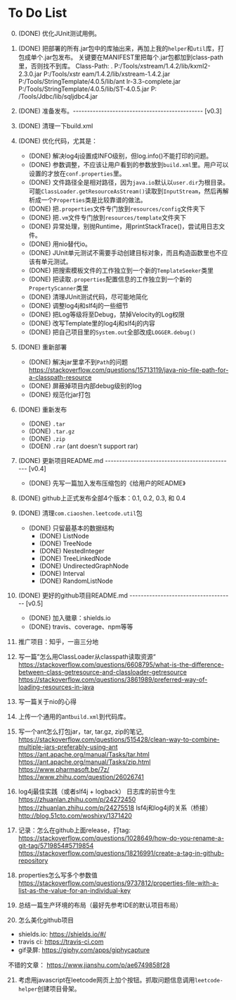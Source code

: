 
# To Do List

0. (DONE) 优化JUnit测试用例。

1. (DONE) 把部署的所有.jar包中的库抽出来，再加上我的`helper`和`util`库，打包成单个.jar包发布。
关键要在MANIFEST里把每个.jar包都加到class-path里，否则找不到库。
Class-Path: . P:/Tools/xstream/1.4.2/lib/kxml2-2.3.0.jar P:/Tools/xstr
 eam/1.4.2/lib/xstream-1.4.2.jar P:/Tools/StringTemplate/4.0.5/lib/ant
 lr-3.3-complete.jar P:/Tools/StringTemplate/4.0.5/lib/ST-4.0.5.jar P:
 /Tools/Jdbc/lib/sqljdbc4.jar

2. (DONE) 准备发布。---------------------------------------------- [v0.3]

3. (DONE) 清理一下build.xml

4. (DONE) 优化代码，尤其是：
    * (DONE) 解决log4j设置成INFO级别，但log.info()不能打印的问题。
    * (DONE) 参数调整，不应该让用户看到的参数放到`build.xml`里。用户可以设置的才放在`conf.properties`里。
    * (DONE) 文件路径全是相对路径，因为`java.io`默认以`user.dir`为根目录。可能`ClassLoader.getResourceAsStream()`读取到`InputStream`，然后再解析成一个`Properties`类是比较靠谱的做法。
    * (DONE) 把`.properties`文件专门放到`resources/config`文件夹下
    * (DONE) 把`.vm`文件专门放到`resources/template`文件夹下
    * (DONE) 异常处理，别抛Runtime，用printStackTrace()，尝试用日志文件。
    * (DONE) 用nio替代io。
    * (DONE) JUnit单元测试不需要手动创建目标对象，而且构造函数里也不应该有单元测试。
    * (DONE) 把搜索模板文件的工作独立到一个新的`TemplateSeeker`类里
    * (DONE) 把读取`.properties`配置信息的工作独立到一个新的`PropertyScanner`类里
    * (DONE) 清理JUnit测试代码，尽可能地简化
    * (DONE) 调整log4j和slf4j的一些细节
    * (DONE) 把Log等级将至Debug，禁掉Velocity的Log权限
    * (DONE) 改写Template里的log4j和slf4j的内容
    * (DONE) 把自己项目里的`System.out`全部改成`LOGGER.debug()`

5. (DONE) 重新部署
    * (DONE) 解决jar里拿不到`Path`的问题
    https://stackoverflow.com/questions/15713119/java-nio-file-path-for-a-classpath-resource
    * (DONE) 屏蔽掉项目内部debug级别的log
    * (DONE) 规范化jar打包

6. (DONE) 重新发布
    * (DONE) `.tar`
    * (DONE) `.tar.gz`
    * (DONE) `.zip`
    * (DOEN) `.rar` (ant doesn't support rar)

7. (DONE) 更新项目README.md ---------------------------------------------- [v0.4]
    * (DONE) 先写一篇加入发布压缩包的《给用户的README》

8. (DONE) github上正式发布全部4个版本：0.1, 0.2, 0.3, 和 0.4

9. (DONE) 清理`com.ciaoshen.leetcode.util`包
    * (DONE) 只留最基本的数据结构
        * (DONE) ListNode
        * (DONE) TreeNode
        * (DONE) NestedInteger
        * (DONE) TreeLinkedNode
        * (DONE) UndirectedGraphNode
        * (DONE) Interval
        * (DONE) RandomListNode

10. (DONE) 更好的github项目README.md ------------------------------------- [v0.5]
    * (DONE) 加入徽章：shields.io
    * (DONE) travis、coverage、npm等等

11. 推广项目：知乎，一亩三分地

12. 写一篇”怎么用ClassLoader从classpath读取资源“
https://stackoverflow.com/questions/6608795/what-is-the-difference-between-class-getresource-and-classloader-getresource
https://stackoverflow.com/questions/3861989/preferred-way-of-loading-resources-in-java

13. 写一篇关于nio的心得

14. 上传一个通用的ant`build.xml`到代码库。

15. 写一个ant怎么打包jar，tar, tar.gz, zip的笔记,
https://stackoverflow.com/questions/515428/clean-way-to-combine-multiple-jars-preferably-using-ant
https://ant.apache.org/manual/Tasks/tar.html
https://ant.apache.org/manual/Tasks/zip.html
https://www.pharmasoft.be/7z/
https://www.zhihu.com/question/26026741

16. log4j最佳实践（或者slf4j + logback）
日志库的前世今生
https://zhuanlan.zhihu.com/p/24272450
https://zhuanlan.zhihu.com/p/24275518
lsf4j和log4j的关系（桥接）
http://blog.51cto.com/woshixy/1371420

17. 记录：怎么在github上面release，打tag:
https://stackoverflow.com/questions/1028649/how-do-you-rename-a-git-tag/5719854#5719854
https://stackoverflow.com/questions/18216991/create-a-tag-in-github-repository

18. properties怎么写多个参数值
https://stackoverflow.com/questions/9737812/properties-file-with-a-list-as-the-value-for-an-individual-key

19. 总结一篇生产环境的布局（最好先参考IDE的默认项目布局）

20. 怎么美化github项目
* shields.io: https://shields.io/#/
* travis ci: https://travis-ci.com 
* gif录屏: https://giphy.com/apps/giphycapture

不错的文章： https://www.jianshu.com/p/ae6749858f28

21. 考虑用javascript在leetcode网页上加个按钮。抓取问题信息调用`leetcode-helper`创建项目骨架。